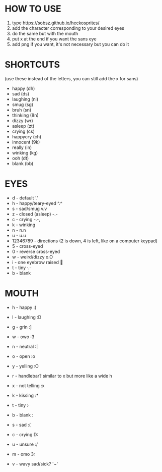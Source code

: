 # HOW TO USE
1. type https://sobsz.github.io/heckosprites/
2. add the character corresponding to your desired eyes
3. do the same but with the mouth
4. put x at the end if you want the sans eye
5. add png if you want, it's not necessary but you can do it

# SHORTCUTS

(use these instead of the letters, you can still add the x for sans)

- happy (dh)
- sad (ds)
- laughing (nl)
- smug (sg)
- bruh (sn)
- thinking (8n)
- dizzy (wr)
- asleep (zt)
- crying (cs)
- happycry (ch)
- innocent (9k)
- really (in)
- winking (kg)
- ooh (dt)
- blank (bb)

# EYES

- d - default '.'
- h - happy/teary-eyed ^.^
- s - sad/smug v.v
- z - closed (asleep) -.-
- c - crying -.-,
- k - winking
- n - n.n
- u - u.u
- 12346789 - directions (2 is down, 4 is left, like on a computer keypad)
- 5 - cross-eyed
- 0 - reverse cross-eyed
- w - weird/dizzy o.O
- i - one eyebrow raised 🤨
- t - tiny ·.·
- b - blank

# MOUTH

- h - happy :)
- l - laughing :D
- g - grin :]
- w - owo :3

- n - neutral :|
- o - open :o
- y - yelling :O
- r - handlebar? similar to x but more like a wide h
- x - not telling :x
- k - kissing :*
- t - tiny :·
- b - blank :

- s - sad :(
- c - crying D:
- u - unsure :/
- m - omo 3:
- v - wavy sad/sick? '~'